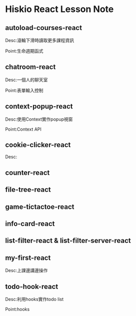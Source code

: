 # Hiskio React Lesson Note


## autoload-courses-react
Desc:滾輪下滑時讀取更多課程資訊

Point:生命週期函式

## chatroom-react
Desc:一個人的聊天室

Point:表單輸入控制

## context-popup-react
Desc:使用Context實作popup視窗

Point:Context API

## cookie-clicker-react
Desc:

## counter-react

## file-tree-react

## game-tictactoe-react

## info-card-react

## list-filter-react & list-filter-server-react

## my-first-react
Desc:上課邊講邊操作

## todo-hook-react
Desc:利用hooks實作todo list

Point:hooks
